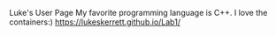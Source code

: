 Luke's User Page
My favorite programming language is C++. I love the containers:)
https://lukeskerrett.github.io/Lab1/
